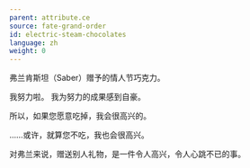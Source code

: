 ```yaml
---
parent: attribute.ce
source: fate-grand-order
id: electric-steam-chocolates
language: zh
weight: 0
---
```


弗兰肯斯坦（Saber）赠予的情人节巧克力。

我努力啦。
我为努力的成果感到自豪。

所以，如果您愿意吃掉，我会很高兴的。

……或许，就算您不吃，我也会很高兴。

对弗兰来说，赠送别人礼物，是一件令人高兴，令人心跳不已的事。
